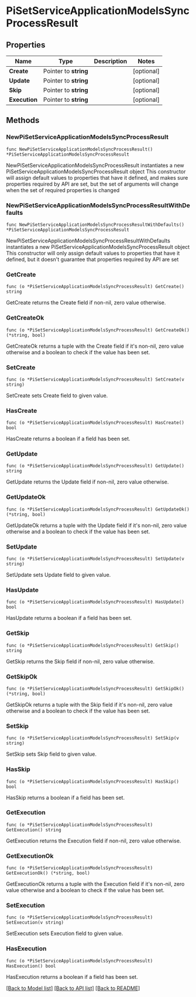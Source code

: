# PiSetServiceApplicationModelsSyncProcessResult

## Properties

Name | Type | Description | Notes
------------ | ------------- | ------------- | -------------
**Create** | Pointer to **string** |  | [optional] 
**Update** | Pointer to **string** |  | [optional] 
**Skip** | Pointer to **string** |  | [optional] 
**Execution** | Pointer to **string** |  | [optional] 

## Methods

### NewPiSetServiceApplicationModelsSyncProcessResult

`func NewPiSetServiceApplicationModelsSyncProcessResult() *PiSetServiceApplicationModelsSyncProcessResult`

NewPiSetServiceApplicationModelsSyncProcessResult instantiates a new PiSetServiceApplicationModelsSyncProcessResult object
This constructor will assign default values to properties that have it defined,
and makes sure properties required by API are set, but the set of arguments
will change when the set of required properties is changed

### NewPiSetServiceApplicationModelsSyncProcessResultWithDefaults

`func NewPiSetServiceApplicationModelsSyncProcessResultWithDefaults() *PiSetServiceApplicationModelsSyncProcessResult`

NewPiSetServiceApplicationModelsSyncProcessResultWithDefaults instantiates a new PiSetServiceApplicationModelsSyncProcessResult object
This constructor will only assign default values to properties that have it defined,
but it doesn't guarantee that properties required by API are set

### GetCreate

`func (o *PiSetServiceApplicationModelsSyncProcessResult) GetCreate() string`

GetCreate returns the Create field if non-nil, zero value otherwise.

### GetCreateOk

`func (o *PiSetServiceApplicationModelsSyncProcessResult) GetCreateOk() (*string, bool)`

GetCreateOk returns a tuple with the Create field if it's non-nil, zero value otherwise
and a boolean to check if the value has been set.

### SetCreate

`func (o *PiSetServiceApplicationModelsSyncProcessResult) SetCreate(v string)`

SetCreate sets Create field to given value.

### HasCreate

`func (o *PiSetServiceApplicationModelsSyncProcessResult) HasCreate() bool`

HasCreate returns a boolean if a field has been set.

### GetUpdate

`func (o *PiSetServiceApplicationModelsSyncProcessResult) GetUpdate() string`

GetUpdate returns the Update field if non-nil, zero value otherwise.

### GetUpdateOk

`func (o *PiSetServiceApplicationModelsSyncProcessResult) GetUpdateOk() (*string, bool)`

GetUpdateOk returns a tuple with the Update field if it's non-nil, zero value otherwise
and a boolean to check if the value has been set.

### SetUpdate

`func (o *PiSetServiceApplicationModelsSyncProcessResult) SetUpdate(v string)`

SetUpdate sets Update field to given value.

### HasUpdate

`func (o *PiSetServiceApplicationModelsSyncProcessResult) HasUpdate() bool`

HasUpdate returns a boolean if a field has been set.

### GetSkip

`func (o *PiSetServiceApplicationModelsSyncProcessResult) GetSkip() string`

GetSkip returns the Skip field if non-nil, zero value otherwise.

### GetSkipOk

`func (o *PiSetServiceApplicationModelsSyncProcessResult) GetSkipOk() (*string, bool)`

GetSkipOk returns a tuple with the Skip field if it's non-nil, zero value otherwise
and a boolean to check if the value has been set.

### SetSkip

`func (o *PiSetServiceApplicationModelsSyncProcessResult) SetSkip(v string)`

SetSkip sets Skip field to given value.

### HasSkip

`func (o *PiSetServiceApplicationModelsSyncProcessResult) HasSkip() bool`

HasSkip returns a boolean if a field has been set.

### GetExecution

`func (o *PiSetServiceApplicationModelsSyncProcessResult) GetExecution() string`

GetExecution returns the Execution field if non-nil, zero value otherwise.

### GetExecutionOk

`func (o *PiSetServiceApplicationModelsSyncProcessResult) GetExecutionOk() (*string, bool)`

GetExecutionOk returns a tuple with the Execution field if it's non-nil, zero value otherwise
and a boolean to check if the value has been set.

### SetExecution

`func (o *PiSetServiceApplicationModelsSyncProcessResult) SetExecution(v string)`

SetExecution sets Execution field to given value.

### HasExecution

`func (o *PiSetServiceApplicationModelsSyncProcessResult) HasExecution() bool`

HasExecution returns a boolean if a field has been set.


[[Back to Model list]](../README.md#documentation-for-models) [[Back to API list]](../README.md#documentation-for-api-endpoints) [[Back to README]](../README.md)


